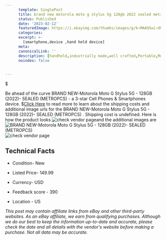 ```yaml
---
      template: SinglePost
      title: brand new motorola moto g stylus 5g 128gb 2022 sealed metropcs 
      status: Published
      date: '2023-02-12'
      featuredImage: https://i.ebayimg.com/thumbs/images/g/k~MAAOSwi~dhGRkV/s-l225.jpg
      categories: 
      excerpt: >-
        [smartphone,device ,hand held device]
      meta:
      canonicalLink: ''
      description: [handheld,industrially made,well crafted,Portable,Mobile,Compact,Convenient,Lightweight,Maneuverable,Man-portable,Miniature,Carriable,Hand-held,Light,Holdable,Transportable,Mobile device,Pocket-sized,On-the-go,Wireless,Cordless,Compact size,Convenient size, smartphone,device ,hand held device]
      noindex: false
      
        
---
```

$

Be ahead of the curve BRAND NEW-Motorola Moto G Stylus 5G  - 128GB (2022)- SEALED (METROPCS)  - a 3-star Cell Phones & Smartphones device.
$[Click Here](https://www.ebay.com/itm/404157708489?hash=item5e19ad38c9%3Ag%3Ak%7EMAAOSwi%7EdhGRkV&mkevt=1&mkcid=1&mkrid=711-53200-19255-0&campid=%253CePNCampaignId%253E&customid=%253CreferenceId%253E&toolid=10049) to read more to learn about the shipping costs and additional image urls for the BRAND NEW-Motorola Moto G Stylus 5G  - 128GB (2022)- SEALED (METROPCS) . Shipping cost is undefined. Here is how the product looks ![check vendor page](https://i.ebayimg.com/thumbs/images/g/k~MAAOSwi~dhGRkV/s-l225.jpg)and the additional images are![BRAND NEW-Motorola Moto G Stylus 5G  - 128GB (2022)- SEALED (METROPCS) ](https://i.ebayimg.com/images/g/k~MAAOSwi~dhGRkV/s-l1600.jpg)![check vendor page](https://origin-galleryplus.ebayimg.com/ws/web/404157708489_2_0_1/225x225.jpg,https://origin-galleryplus.ebayimg.com/ws/web/404157708489_3_0_1/225x225.jpg,https://origin-galleryplus.ebayimg.com/ws/web/404157708489_4_0_1/225x225.jpg,https://origin-galleryplus.ebayimg.com/ws/web/404157708489_5_0_1/225x225.jpg,https://origin-galleryplus.ebayimg.com/ws/web/404157708489_6_0_1/225x225.jpg,https://origin-galleryplus.ebayimg.com/ws/web/404157708489_7_0_1/225x225.jpg,https://origin-galleryplus.ebayimg.com/ws/web/404157708489_8_0_1/225x225.jpg)



 ## Technical Facts 



     
      

 - Condition- New 


      

 - Listed Price- 149.99 


      

 - Currency- USD 


      

 - Feedback score - 390 


      

 - Location - US 


      
      

 *_This post may contain affiliate links from eBay and other third-party websites. As an eBay affiliate, we earn from qualifying purchases. Although we do our best to keep the information up-to-date and accurate, please check the date and all details with the vendor's website before making a purchase. Not all data may be accurate._*







